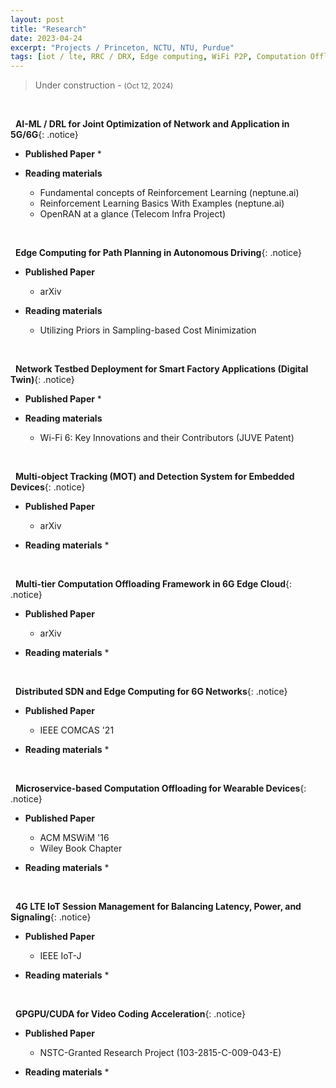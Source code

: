 ```yaml
---
layout: post
title: "Research"
date: 2023-04-24
excerpt: "Projects / Princeton, NCTU, NTU, Purdue"
tags: [iot / lte, RRC / DRX, Edge computing, WiFi P2P, Computation Offloading, Android, Real Testbeds, WLAN, 4G CBRS, WiFi 6, Collaborative Video Analysis, MOT, CV, Autonomous Driving, AMR / AGV, MPC, 5G NR, ETSI MEC, O-RAN, RIC, MDP, RL]
---
```


> Under construction - <small>(Oct 12, 2024)</small> <br/>

<br />

<i class="fa fa-quote-right" aria-hidden="true"></i> &nbsp; **AI-ML / DRL for Joint Optimization of Network and Application in 5G/6G**{: .notice}

* **Published Paper**
  * 

* **Reading materials**
  * Fundamental concepts of Reinforcement Learning (neptune.ai)     <a href="https://neptune.ai/blog/model-based-and-model-free-reinforcement-learning-pytennis-case-study"                   target="_blank"> <i class="fa fa-external-link-square" aria-hidden="true" style="font-size:13px;margin-left:3px;"></i></a>
  * Reinforcement Learning Basics With Examples (neptune.ai)        <a href="https://neptune.ai/blog/reinforcement-learning-basics-markov-chain-tree-search"                                  target="_blank"> <i class="fa fa-external-link-square" aria-hidden="true" style="font-size:13px;margin-left:3px;"></i></a>
  * OpenRAN at a glance (Telecom Infra Project)                     <a href="https://cdn.brandfolder.io/D8DI15S7/at/xrwvnpqs7nbvq4h4669qc7/OpenRAN_ataglance_plus_Glossy_v08_2021_06_16.pdf"  target="_blank"> <i class="fa fa-external-link-square" aria-hidden="true" style="font-size:13px;margin-left:3px;"></i></a>

<br />

<i class="fa fa-quote-right" aria-hidden="true"></i> &nbsp; **Edge Computing for Path Planning in Autonomous Driving**{: .notice}

* **Published Paper**
  * arXiv                                                           <a href="https://arxiv.org/pdf/2410.00695"  target="_blank"> <i class="fa fa-external-link-square" aria-hidden="true" style="font-size:13px;margin-left:3px;"></i></a>

* **Reading materials**
  * Utilizing Priors in Sampling-based Cost Minimization            <a href="https://arxiv.org/pdf/2409.19834"  target="_blank"> <i class="fa fa-external-link-square" aria-hidden="true" style="font-size:13px;margin-left:3px;"></i></a>

<br />

<i class="fa fa-quote-right" aria-hidden="true"></i> &nbsp; **Network Testbed Deployment for Smart Factory Applications (Digital Twin)**{: .notice}

* **Published Paper**
  * 

* **Reading materials**
  * Wi-Fi 6: Key Innovations and their Contributors (JUVE Patent)   <a href="https://www.juve-patent.com/sponsored/braun-dullaeus-pannen-emmerling-patent-rechtsanwalte/wi-fi-6-key-innovations-and-their-contributors-part-1/"  target="_blank"> <i class="fa fa-external-link-square" aria-hidden="true" style="font-size:13px;margin-left:3px;"></i></a>

<br/>

<i class="fa fa-quote-right" aria-hidden="true"></i> &nbsp; **Multi-object Tracking (MOT) and Detection System for Embedded Devices**{: .notice}

* **Published Paper**
  * arXiv                                                           <a href="https://arxiv.org/pdf/2410.00695"  target="_blank"> <i class="fa fa-external-link-square" aria-hidden="true" style="font-size:13px;margin-left:3px;"></i></a>

* **Reading materials**
  * 

<br/>

<i class="fa fa-quote-right" aria-hidden="true"></i> &nbsp; **Multi-tier Computation Offloading Framework in 6G Edge Cloud**{: .notice}

* **Published Paper**
  * arXiv                                                           <a href="https://arxiv.org/pdf/2409.10839"  target="_blank"> <i class="fa fa-external-link-square" aria-hidden="true" style="font-size:13px;margin-left:3px;"></i></a>

* **Reading materials**
  * 

<br/>

<i class="fa fa-quote-right" aria-hidden="true"></i> &nbsp; **Distributed SDN and Edge Computing for 6G Networks**{: .notice}

* **Published Paper**
  * IEEE COMCAS '21                                                 <a href="https://ieeexplore.ieee.org/abstract/document/9629105"  target="_blank"> <i class="fa fa-external-link-square" aria-hidden="true" style="font-size:13px;margin-left:3px;"></i></a>

* **Reading materials**
  * 

<br/>

<i class="fa fa-quote-right" aria-hidden="true"></i> &nbsp; **Microservice-based Computation Offloading for Wearable Devices**{: .notice}

* **Published Paper**
  * ACM MSWiM '16                                                  <a href="https://ieeexplore.ieee.org/abstract/document/9629105"  target="_blank"> <i class="fa fa-external-link-square" aria-hidden="true" style="font-size:13px;margin-left:3px;"></i></a>
  * Wiley Book Chapter                                             <a href="https://onlinelibrary.wiley.com/doi/abs/10.1002/9781119501121.ch13"  target="_blank"> <i class="fa fa-external-link-square" aria-hidden="true" style="font-size:13px;margin-left:3px;"></i></a>

* **Reading materials**
  * 

<br/>

<i class="fa fa-quote-right" aria-hidden="true"></i> &nbsp; **4G LTE IoT Session Management for Balancing Latency, Power, and Signaling**{: .notice}

* **Published Paper**
  * IEEE IoT-J                                                     <a href="https://ieeexplore.ieee.org/abstract/document/7314871"  target="_blank"> <i class="fa fa-external-link-square" aria-hidden="true" style="font-size:13px;margin-left:3px;"></i></a>

* **Reading materials**
  * 

<br/>

<i class="fa fa-quote-right" aria-hidden="true"></i> &nbsp; **GPGPU/CUDA for Video Coding Acceleration**{: .notice}

* **Published Paper**
  * NSTC-Granted Research Project (103-2815-C-009-043-E)          <a href="https://wsts.nstc.gov.tw/STSWeb/Award/AwardMultiQuery.aspx"  target="_blank"> <i class="fa fa-external-link-square" aria-hidden="true" style="font-size:13px;margin-left:3px;"></i></a>

* **Reading materials**
  * 

<br/>